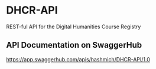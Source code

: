 # DHCR-API
REST-ful API for the Digital Humanities Course Registry

## API Documentation on SwaggerHub
https://app.swaggerhub.com/apis/hashmich/DHCR-API/1.0
